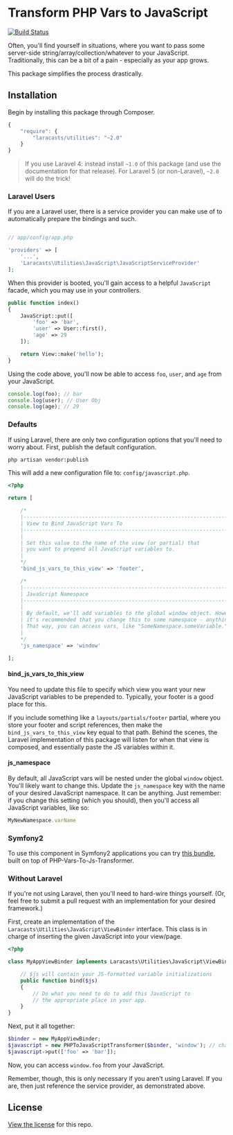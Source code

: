 # Transform PHP Vars to JavaScript

[![Build Status](https://travis-ci.org/laracasts/PHP-Vars-To-Js-Transformer.png?branch=master)](https://travis-ci.org/laracasts/PHP-Vars-To-Js-Transformer)

Often, you'll find yourself in situations, where you want to pass some server-side string/array/collection/whatever
to your JavaScript. Traditionally, this can be a bit of a pain - especially as your app grows.

This package simplifies the process drastically.

## Installation

Begin by installing this package through Composer.

```js
{
    "require": {
		"laracasts/utilities": "~2.0"
	}
}
```

> If you use Laravel 4: instead install `~1.0` of this package (and use the documentation for that release). For Laravel 5 (or non-Laravel), `~2.0` will do the trick!

### Laravel Users

If you are a Laravel user, there is a service provider you can make use of to automatically prepare the bindings and such.

```php

// app/config/app.php

'providers' => [
    '...',
    'Laracasts\Utilities\JavaScript\JavaScriptServiceProvider'
];
```

When this provider is booted, you'll gain access to a helpful `JavaScript` facade, which you may use in your controllers.

```php
public function index()
{
    JavaScript::put([
        'foo' => 'bar',
        'user' => User::first(),
        'age' => 29
    ]);

    return View::make('hello');
}
```

Using the code above, you'll now be able to access `foo`, `user`, and `age` from your JavaScript.

```js
console.log(foo); // bar
console.log(user); // User Obj
console.log(age); // 29
```

### Defaults

If using Laravel, there are only two configuration options that you'll need to worry about. First, publish the default configuration.

```bash
php artisan vendor:publish
```

This will add a new configuration file to: `config/javascript.php`.

```php
<?php

return [

    /*
    |--------------------------------------------------------------------------
    | View to Bind JavaScript Vars To
    |--------------------------------------------------------------------------
    |
    | Set this value to the name of the view (or partial) that
    | you want to prepend all JavaScript variables to.
    |
    */
    'bind_js_vars_to_this_view' => 'footer',

    /*
    |--------------------------------------------------------------------------
    | JavaScript Namespace
    |--------------------------------------------------------------------------
    |
    | By default, we'll add variables to the global window object. However,
    | it's recommended that you change this to some namespace - anything.
    | That way, you can access vars, like "SomeNamespace.someVariable."
    |
    */
    'js_namespace' => 'window'

];
```

#### bind_js_vars_to_this_view

You need to update this file to specify which view you want your new JavaScript variables to be prepended to. Typically, your footer is a good place for this.

If you include something like a `layouts/partials/footer` partial, where you store your footer and script references, then make the `bind_js_vars_to_this_view` key equal to that path. Behind the scenes, the Laravel implementation of this package will listen for when that view is composed, and essentially paste the JS variables within it.

#### js_namespace

By default, all JavaScript vars will be nested under the global `window` object. You'll likely want to change this. Update the
`js_namespace` key with the name of your desired JavaScript namespace. It can be anything. Just remember: if you change this setting (which you should),
then you'll access all JavaScript variables, like so:

```js
MyNewNamespace.varName
```

### Symfony2
To use this component in Symfony2 applications you can try [this bundle](https://github.com/holyspecter/HospectPhpVarsToJsBundle), built on top of PHP-Vars-To-Js-Transformer.

### Without Laravel

If you're not using Laravel, then you'll need to hard-wire things yourself. (Or, feel free to submit a pull request with an implementation for your desired framework.)

First, create an implementation of the `Laracasts\Utilities\JavaScript\ViewBinder` interface. This class is in charge of inserting the given JavaScript into your view/page.

```php
<?php

class MyAppViewBinder implements Laracasts\Utilities\JavaScript\ViewBinder {

    // $js will contain your JS-formatted variable initializations
    public function bind($js)
    {
        // Do what you need to do to add this JavaScript to
        // the appropriate place in your app.
    }
}
```

Next, put it all together:

```php
$binder = new MyAppViewBinder;
$javascript = new PHPToJavaScriptTransformer($binder, 'window'); // change window to your desired namespace
$javascript->put(['foo' => 'bar']);
```

Now, you can access `window.foo` from your JavaScript.

Remember, though, this is only necessary if you aren't using Laravel. If you are, then just reference the service provider, as demonstrated above.

## License

[View the license](https://github.com/laracasts/PHP-Vars-To-Js-Transformer/blob/master/LICENSE) for this repo.

